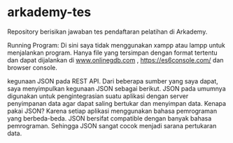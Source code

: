 # arkademy-tes
Repository berisikan jawaban tes pendaftaran pelatihan di Arkademy.

Running Program:
Di sini saya tidak menggunakan xampp atau lampp untuk menjalankan program. Hanya file yang tersimpan dengan format tertentu dan dapat dijalankan di www.onlinegdb.com , https://es6console.com/ dan browser console. 

kegunaan JSON pada REST API.
Dari beberapa sumber yang saya dapat, saya menyimpulkan kegunaan JSON sebagai berikut.
JSON pada umumnya digunakan untuk pengintegrasian suatu aplikasi dengan server penyimpanan data agar dapat saling bertukar dan menyimpan data. Kenapa pakai JSON? Karena setiap aplikasi menggunakan bahasa pemrograman yang berbeda-beda. JSON bersifat compatible dengan banyak bahasa pemrograman. Sehingga JSON sangat cocok menjadi sarana pertukaran data.
